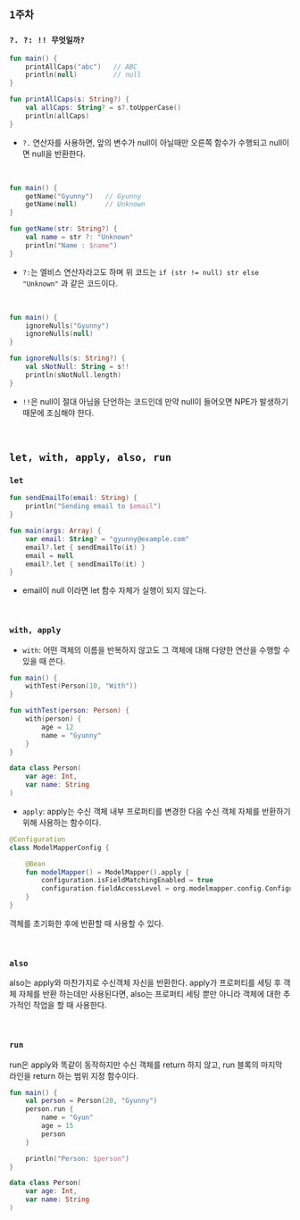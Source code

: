## `1주차`

### `?. ?: !! 무엇일까?`

```kotlin
fun main() {
	printAllCaps("abc")   // ABC 
	println(null)         // null
}

fun printAllCaps(s: String?) {
	val allCaps: String? = s?.toUpperCase()
	println(allCaps)
}
```

- `?.` 연산자를 사용하면, 앞의 변수가 null이 아닐때만 오른쪽 함수가 수행되고 null이면 null을 반환한다.

<br>

```kotlin
fun main() {
	getName("Gyunny")   // Gyunny
	getName(null)       // Unknown
}

fun getName(str: String?) {
	val name = str ?: "Unknown"
	println("Name : $name")
}
```

- `?:`는 엘비스 연산자라고도 하며 위 코드는 `if (str != null) str else "Unknown"` 과 같은 코드이다.

<br>

```kotlin
fun main() {
	ignoreNulls("Gyunny")
	ignoreNulls(null)
}

fun ignoreNulls(s: String?) {
	val sNotNull: String = s!!
	println(sNotNull.length)
}

```

- `!!`은 null이 절대 아님을 단언하는 코드인데 만약 null이 들어오면 NPE가 발생하기 때문에 조심해야 한다.

<br>


## `let, with, apply, also, run`

### `let`

```kotlin
fun sendEmailTo(email: String) {
    println("Sending email to $email")
}

fun main(args: Array) {
    var email: String? = "gyunny@example.com"
    email?.let { sendEmailTo(it) }
    email = null
    email?.let { sendEmailTo(it) }
}
```

- email이 null 이라면 let 함수 자체가 실행이 되지 않는다.

<br>

### `with, apply`

- `with`: 어떤 객체의 이름을 반복하지 않고도 그 객체에 대해 다양한 연산을 수행할 수 있을 때 쓴다.

```kotlin
fun main() {
	withTest(Person(10, "With"))
}

fun withTest(person: Person) {
	with(person) {
		age = 12
		name = "Gyunny"
	}
}

data class Person(
	var age: Int,
	var name: String
)
```

- `apply`: apply는 수신 객체 내부 프로퍼티를 변경한 다음 수신 객체 자체를 반환하기 위해 사용하는 함수이다.

```kotlin
@Configuration
class ModelMapperConfig {

    @Bean
    fun modelMapper() = ModelMapper().apply {
        configuration.isFieldMatchingEnabled = true
        configuration.fieldAccessLevel = org.modelmapper.config.Configuration.AccessLevel.PRIVATE
    }
}
```

객체를 초기화한 후에 반환할 때 사용할 수 있다.

<br>

### `also`

also는 apply와 마찬가지로 수신객체 자신을 반환한다. apply가 프로퍼티를 세팅 후 객체 자체를 반환 하는데만 사용된다면, also는 프로퍼티 세팅 뿐만 아니라 객체에 대한 추가적인 작업을 할 때 사용한다. 

<br>

### `run`

run은 apply와 똑같이 동작하지만 수신 객체를 return 하지 않고, run 블록의 마지막 라인을 return 하는 범위 지정 함수이다.

```kotlin
fun main() {
	val person = Person(20, "Gyunny")
	person.run {
		name = "Gyun"
		age = 15
		person
	}

	println("Person: $person")
}

data class Person(
	var age: Int,
	var name: String
)
```